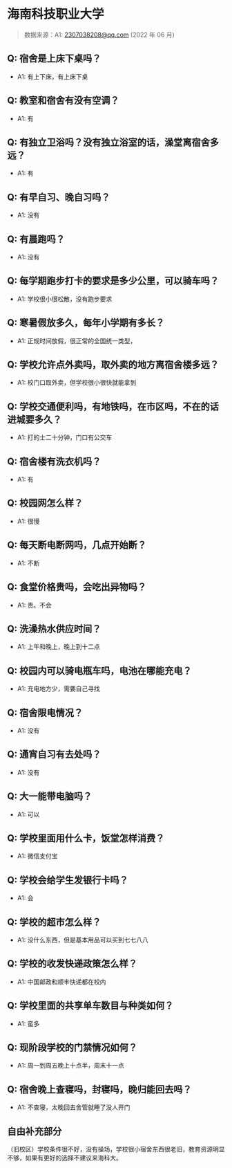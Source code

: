 # 海南科技职业大学

> 数据来源：A1: 2307038208@qq.com (2022 年 06 月)

## Q: 宿舍是上床下桌吗？

- A1: 有上下床，有上床下桌

## Q: 教室和宿舍有没有空调？

- A1: 有

## Q: 有独立卫浴吗？没有独立浴室的话，澡堂离宿舍多远？

- A1: 有

## Q: 有早自习、晚自习吗？

- A1: 没有

## Q: 有晨跑吗？

- A1: 没有

## Q: 每学期跑步打卡的要求是多少公里，可以骑车吗？

- A1: 学校很小很松散，没有跑步要求

## Q: 寒暑假放多久，每年小学期有多长？

- A1: 正规时间放假，很正常的全国统一类型，

## Q: 学校允许点外卖吗，取外卖的地方离宿舍楼多远？

- A1: 校门口取外卖，但学校很小很快就能拿到

## Q: 学校交通便利吗，有地铁吗，在市区吗，不在的话进城要多久？

- A1: 打的士二十分钟，门口有公交车

## Q: 宿舍楼有洗衣机吗？

- A1: 有

## Q: 校园网怎么样？

- A1: 很慢

## Q: 每天断电断网吗，几点开始断？

- A1: 不断

## Q: 食堂价格贵吗，会吃出异物吗？

- A1: 贵。不会

## Q: 洗澡热水供应时间？

- A1: 上午和晚上，晚上到十二点

## Q: 校园内可以骑电瓶车吗，电池在哪能充电？

- A1: 充电地方少，需要自己寻找

## Q: 宿舍限电情况？

- A1: 没有

## Q: 通宵自习有去处吗？

- A1: 没有

## Q: 大一能带电脑吗？

- A1: 可以

## Q: 学校里面用什么卡，饭堂怎样消费？

- A1: 微信支付宝

## Q: 学校会给学生发银行卡吗？

- A1: 会

## Q: 学校的超市怎么样？

- A1: 没什么东西，但是基本用品可以买到七七八八

## Q: 学校的收发快递政策怎么样？

- A1: 中国邮政和顺丰快递都在校内

## Q: 学校里面的共享单车数目与种类如何？

- A1: 蛮多

## Q: 现阶段学校的门禁情况如何？

- A1: 周一到周五晚上十点半，周末十一点

## Q: 宿舍晚上查寝吗，封寝吗，晚归能回去吗？

- A1: 不查寝，太晚回去舍管就睡了没人开门

## 自由补充部分

（旧校区）学校条件很不好，没有操场，学校很小宿舍东西很老旧，教育资源明显不够，如果有更好的选择不建议来海科大。